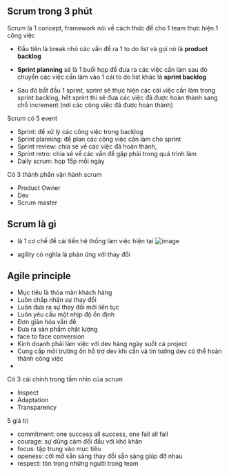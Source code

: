 ## Scrum trong 3 phút
Scrum là 1 concept, framework nói về cách thức để cho 1 team thực hiện 1 công việc 

- Đầu tiên là break nhỏ các vấn đề ra 1 to do list và gọi nó là **product backlog**

- **Sprint planning** sẽ là 1 buổi họp để đưa ra các việc cần làm sau đó chuyển các việc cần làm vào 1 cái to do list khác là **sprint backlog** 

- Sau đó bắt đầu 1 sprint, sprint sẽ thực hiện các cái việc cần làm trong sprint backlog, hết sprint thì sẽ đưa các việc đã được hoàn thành sang chỗ increment (nơi các công việc đã được hoàn thành)

Scrum có 5 event

- Sprint: để xử lý các công việc trong backlog
- Sprint planning: để plan các công việc cần làm cho sprint 
- Sprint review: chia sẻ về các việc đã hoàn thành, 
- Sprint retro: chia sẻ về các vấn đề gặp phải trong quá trình làm 
- Daily scrum: họp 15p mỗi ngày

Có 3 thành phần vận hành scrum
- Product Owner
- Dev
- Scrum master

## Scrum là gì
- là 1 cơ chế để cải tiến hệ thống làm việc hiện tại
![image](https://user-images.githubusercontent.com/45547213/168957886-d6d6b55d-b440-4103-8727-fa8d42d9c736.png)


- agility có nghĩa là phản ứng với thay đổi

## Agile principle
- Mục tiêu là thỏa mãn khách hàng
- Luôn chấp nhận sự thay đổi
- Luôn đưa ra sự thay đổi mới liên tục
- Luôn yêu cầu một nhịp độ ổn định
- Đơn giản hóa vấn đề 
- Đưa ra sản phẩm chất lượng
- face to face conversion
- Kinh doanh phải làm việc với dev hàng ngày suốt cả project
- Cung cấp môi trường ổn hỗ trợ dev khi cần và tin tưởng dev có thể hoàn thành công việc
- 


Có 3 cái chính trong tầm nhìn của scrum
- Inspect
- Adaptation
- Transparency

5 giá trị
- commitment: one success all success, one fail all fail
- courage: sự dũng cảm đối đầu với khó khăn
- focus: tập trung vào mục tiêu 
- openess: cởi mở sẵn sàng thay đổi sẵn sàng giúp đỡ nhau 
- respect: tôn trọng những người trong team 